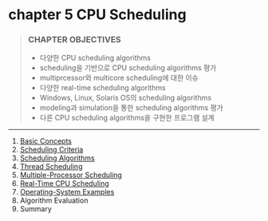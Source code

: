 # chapter 5 CPU Scheduling

> ### CHAPTER OBJECTIVES
>
> - 다양한 CPU scheduling algorithms
> - scheduling을 기반으로 CPU scheduling algorithms 평가
> - multiprcessor와 multicore scheduling에 대한 이슈
> - 다양한 real-time scheduling algorithms
> - Windows, Linux, Solaris OS의 scheduling algorithms
> - modeling과 simulation을 통한 scheduling algorithms 평가
> - 다른 CPU scheduling algorithms을 구현한 프로그램 설계

---

1. [Basic Concepts](1_Basic_Concepts/README.md)
2. [Scheduling Criteria](2_Scheduling_Criteria/README.md)
3. [Scheduling Algorithms](3_Scheduling_Algorithms/README.md)
4. [Thread Scheduling](4_Thread_Scheduling/README.md)
5. [Multiple-Processor Scheduling](5_Multiple_Processor_Scheduling/README.md)
6. [Real-Time CPU Scheduling](6_Real_Time_CPU_Scheduling/README.md)
7. [Operating-System Examples](7_Operating_System_Examples/README.md)
8. Algorithm Evaluation
9. Summary
